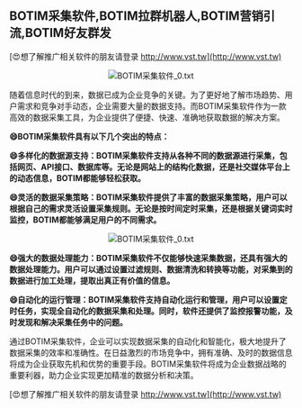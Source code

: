 ## **BOTIM采集软件,BOTIM拉群机器人,BOTIM营销引流,BOTIM好友群发**

[😍想了解推广相关软件的朋友请登录 http://www.vst.tw](http://www.vst.tw)

 <center><img src="https://vst.tw/MP4/tuiguang/png/0.png" alt="BOTIM采集软件_0.txt"></center>

随着信息时代的到来，数据已成为企业竞争的关键。为了更好地了解市场趋势、用户需求和竞争对手动态，企业需要大量的数据支持。而BOTIM采集软件作为一款高效的数据采集工具，为企业提供了便捷、快速、准确地获取数据的解决方案。

**😄BOTIM采集软件具有以下几个突出的特点：**

**😄多样化的数据源支持：BOTIM采集软件支持从各种不同的数据源进行采集，包括网页、API接口、数据库等。无论是网站上的结构化数据，还是社交媒体平台上的动态信息，BOTIM都能够轻松获取。**

**😄灵活的数据采集策略：BOTIM采集软件提供了丰富的数据采集策略，用户可以根据自己的需求灵活设置采集规则。无论是按时间定时采集，还是根据关键词实时监控，BOTIM都能够满足用户的不同需求。**

 <center><img src="https://vst.tw/MP4/tuiguang/png/7.png" alt="BOTIM采集软件_0.txt"></center>

**😄强大的数据处理能力：BOTIM采集软件不仅能够快速采集数据，还具有强大的数据处理能力。用户可以通过设置过滤规则、数据清洗和转换等功能，对采集到的数据进行加工处理，提取出真正有价值的信息。**

**😄自动化的运行管理：BOTIM采集软件支持自动化运行和管理，用户可以设置定时任务，实现全自动化的数据采集和处理。同时，软件还提供了监控报警功能，及时发现和解决采集任务中的问题。**

通过BOTIM采集软件，企业可以实现数据采集的自动化和智能化，极大地提升了数据采集的效率和准确性。在日益激烈的市场竞争中，拥有准确、及时的数据信息将成为企业获取先机和优势的重要手段。BOTIM采集软件将成为企业数据战略的重要利器，助力企业实现更加精准的数据分析和决策。

[😍想了解推广相关软件的朋友请登录 http://www.vst.tw](http://www.vst.tw)



